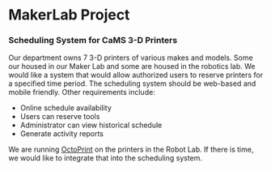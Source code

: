# MakerLab Project
### Scheduling System for CaMS 3-D Printers
Our department owns 7 3-D printers of various makes and models.  Some our housed in our Maker Lab and some are housed in the robotics lab.
We would like a system that would allow authorized users to reserve printers for a specified time period.  The scheduling system should be 
web-based and mobile friendly.  Other requirements include:
- Online schedule availability
- Users can reserve tools
- Administrator can view historical schedule
- Generate activity reports

We are running [OctoPrint](https://octoprint.org/) on the printers in the Robot Lab.  If there is time, we would like to integrate that into the scheduling system.


